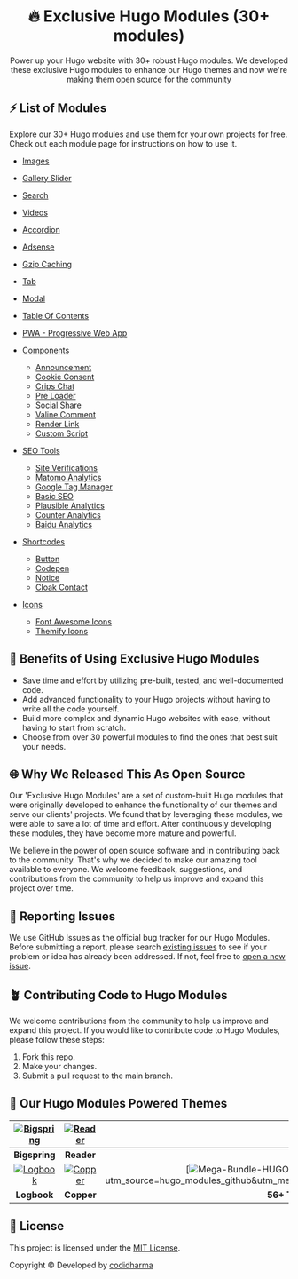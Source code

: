 <h1 align=center> 🔥 Exclusive Hugo Modules (30+ modules)</h1>  
<p align=center>Power up your Hugo website with 30+ robust Hugo modules. We developed these exclusive Hugo modules to enhance our Hugo themes and now we're making them open source for the community </p>

## ⚡ List of Modules

Explore our 30+ Hugo modules and use them for your own projects for free. Check out each module page for instructions on how to use it.

* [Images](https://github.com/codidharma/hugo-modules/tree/master/images)
* [Gallery Slider](https://github.com/codidharma/hugo-modules/tree/master/gallery-slider)
* [Search](https://github.com/codidharma/hugo-modules/tree/master/search)
* [Videos](https://github.com/codidharma/hugo-modules/tree/master/videos)
* [Accordion](https://github.com/codidharma/hugo-modules/tree/master/accordion)
* [Adsense](https://github.com/codidharma/hugo-modules/tree/master/adsense)
* [Gzip Caching](https://github.com/codidharma/hugo-modules/tree/master/gzip-caching)
* [Tab](https://github.com/codidharma/hugo-modules/tree/master/tab)
* [Modal](https://github.com/codidharma/hugo-modules/tree/master/modal)
* [Table Of Contents](https://github.com/codidharma/hugo-modules/tree/master/table-of-contents)
* [PWA - Progressive Web App](https://github.com/codidharma/hugo-modules/tree/master/pwa)

* [Components](https://github.com/codidharma/hugo-modules/tree/master/components)

  * [Announcement](https://github.com/codidharma/hugo-modules/tree/master/components/announcement)
  * [Cookie Consent](https://github.com/codidharma/hugo-modules/tree/master/components/cookie-consent)
  * [Crips Chat](https://github.com/codidharma/hugo-modules/tree/master/components/crisp-chat)
  * [Pre Loader](https://github.com/codidharma/hugo-modules/tree/master/components/preloader)
  * [Social Share](https://github.com/codidharma/hugo-modules/tree/master/components/social-share)
  * [Valine Comment](https://github.com/codidharma/hugo-modules/tree/master/components/valine-comment)
  * [Render Link](https://github.com/codidharma/hugo-modules/tree/master/components/render-link)
  * [Custom Script](https://github.com/codidharma/hugo-modules/tree/master/components/custom-script)

* [SEO Tools](https://github.com/codidharma/hugo-modules/tree/master/seo-tools)

  * [Site Verifications](https://github.com/codidharma/hugo-modules/tree/master/seo-tools/site-verifications)
  * [Matomo Analytics](https://github.com/codidharma/hugo-modules/tree/master/seo-tools/matomo-analytics)
  * [Google Tag Manager](https://github.com/codidharma/hugo-modules/tree/master/seo-tools/google-tag-manager)
  * [Basic SEO](https://github.com/codidharma/hugo-modules/tree/master/seo-tools/basic-seo)
  * [Plausible Analytics](https://github.com/codidharma/hugo-modules/tree/master/seo-tools/plausible-analytics)
  * [Counter Analytics](https://github.com/codidharma/hugo-modules/tree/master/seo-tools/counter-analytics)
  * [Baidu Analytics](https://github.com/codidharma/hugo-modules/tree/master/seo-tools/baidu-analytics)

* [Shortcodes](https://github.com/codidharma/hugo-modules/tree/master/shortcodes)
  * [Button](https://github.com/codidharma/hugo-modules/tree/master/shortcodes/button)
  * [Codepen](https://github.com/codidharma/hugo-modules/tree/master/shortcodes/codepen)
  * [Notice](https://github.com/codidharma/hugo-modules/tree/master/shortcodes/notice)
  * [Cloak Contact](https://github.com/codidharma/hugo-modules/tree/master/shortcodes/cloak-contact)

* [Icons](https://github.com/codidharma/hugo-modules/tree/master/seo-tools)
  * [Font Awesome Icons](https://github.com/codidharma/hugo-modules/tree/master/icons/font-awesome)
  * [Themify Icons](https://github.com/codidharma/hugo-modules/tree/master/icons/themify-icons)
  
## 📘 Benefits of Using Exclusive Hugo Modules

* Save time and effort by utilizing pre-built, tested, and well-documented code. </br>
* Add advanced functionality to your Hugo projects without having to write all the code yourself. </br>
* Build more complex and dynamic Hugo websites with ease, without having to start from scratch. </br>
* Choose from over 30 powerful modules to find the ones that best suit your needs.</br>

## 🌐 Why We Released This As Open Source

Our 'Exclusive Hugo Modules' are a set of custom-built Hugo modules that were originally developed to enhance the functionality of our themes and serve our clients' projects. We found that by leveraging these modules, we were able to save a lot of time and effort. After continuously developing these modules, they have become more mature and powerful.

We believe in the power of open source software and in contributing back to the community. That's why we decided to make our amazing tool available to everyone. We welcome feedback, suggestions, and contributions from the community to help us improve and expand this project over time.

## 🐞 Reporting Issues

We use GitHub Issues as the official bug tracker for our Hugo Modules. Before submitting a report, please search [existing issues](https://github.com/codidharma/hugo-modules/issues) to see if your problem or idea has already been addressed. If not, feel free to [open a new issue](https://github.com/codidharma/hugo-modules/issues).

## 🪴 Contributing Code to Hugo Modules

We welcome contributions from the community to help us improve and expand this project. If you would like to contribute code to Hugo Modules, please follow these steps:

1. Fork this repo.
2. Make your changes.
4. Submit a pull request to the main branch.

## 🚀 Our Hugo Modules Powered Themes

| [![Bigspring](https://demo.codidharma.com/thumbnails/bigspring.png)](https://codidharma.com/products/bigspring/) | [![Reader](https://demo.codidharma.com/thumbnails/reader.png)](https://codidharma.com/products/reader/) | [![Agico](https://demo.codidharma.com/thumbnails/agico.png)](https://codidharma.com/products/agico/) |
|:---:|:---:|:---:|
| **Bigspring** | **Reader** | **Agico** |
| [![Logbook](https://demo.codidharma.com/thumbnails/logbook.png)](https://codidharma.com/products/logbook/) | [![Copper](https://demo.codidharma.com/thumbnails/copper.png)](https://codidharma.com/products/copper/) | [![Mega-Bundle-HUGO](https://demo.codidharma.com/thumbnails/bundle.png?)](https://codidharma.com/bundle/?utm_source=hugo_modules_github&utm_medium=referral&utm_campaign=github_theme_readme) |
| **Logbook** |  **Copper** | **56+ Themes Bundle** |

## 📝 License

This project is licensed under the [MIT License](https://github.com/codidharma/hugo-modules/blob/master/LICENSE).

Copyright &copy; Developed by [codidharma](https://codidharma.com)
